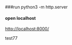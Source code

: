 ###run
	python3 -m http.server
	
#### open localhost

[http://localhost:8000/](http://localhost:8000/) 


test77
